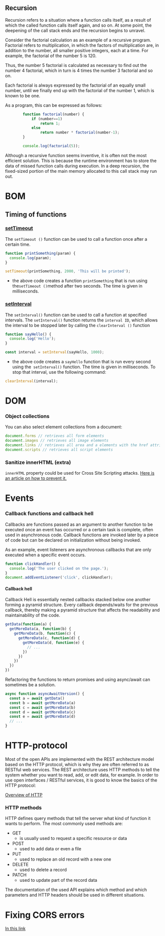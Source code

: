## Recursion

Recursion refers to a situation where a function calls itself, as a result of which the called function calls itself again, and so on. At some point, the deepening of the call stack ends and the recursion begins to unravel.

Consider the factorial calculation as an example of a recursive program. Factorial refers to multiplication, in which the factors of multiplication are, in addition to the number, all smaller positive integers, each at a time. For example, the factorial of the number 5 is 120.

Thus, the number 5 factorial is calculated as necessary to find out the number 4 factorial, which in turn is 4 times the number 3 factorial and so on.

Each factorial is always expressed by the factorial of an equally small number, until we finally end up with the factorial of the number 1, which is known to be one.

As a program, this can be expressed as follows:

```javascript
        function factorial(number) {
            if (number==1)
                return 1;
            else
                return number * factorial(number-1);
        }

        console.log(factorial(5));
```

Although a recursive function seems inventive, it is often not the most efficient solution. This is because the runtime environment has to store the data of missed function calls during execution. In a deep recursion, the fixed-sized portion of the main memory allocated to this call stack may run out.

# BOM

## Timing of functions
### [setTimeout](https://developer.mozilla.org/en-US/docs/Web/API/WindowOrWorkerGlobalScope/setTimeout)
The `setTimeout ()` function can be used to call a function once after a certain time.
```javascript
function printSomething(param) {
  console.log(param);
}

setTimeout(printSomething, 2000, 'This will be printed');
```
* the above code creates a function `printSomething` that is run using the` setTimeout () `method after two seconds. The time is given in milliseconds.

### [setInterval](https://developer.mozilla.org/en-US/docs/Web/API/WindowOrWorkerGlobalScope/setInterval)
The `setInterval()` function can be used to call a function at specified intervals. The `setInterval()` function returns the `interval ID`, which allows the interval to be stopped later by calling the `clearInterval ()` function
```javascript
function sayHello() {
  console.log('Hello');
}

const interval = setInterval(sayHello, 1000);
```
* the above code creates a `sayHello` function that is run every second using the` setInterval()` function. The time is given in milliseconds. To stop that interval, use the following command:
```javascript
clearInterval(interval);
```

# DOM

### Object collections
You can also select element collections from a document:
```javascript
document.forms // retrieves all form elements
document.images // retrieves all image elements
document.links // retrieves all area and a elements with the href attribute
document.scripts // retrieves all script elements
```

### Sanitize innerHTML (extra)
`innerHTML` property could be used for Cross Site Scripting attacks. [Here is an article on how to prevent it.](https://gomakethings.com/how-to-sanitize-third-party-content-with-vanilla-js-to-prevent-cross-site-scripting-xss-attacks/)

# Events

### Callback functions and callback hell

Callbacks are functions passed as an argument to another function to be executed once an event has occurred or a certain task is complete, often used in asynchronous code. Callback functions are invoked later by a piece of code but can be declared on initialization without being invoked.

As an example, event listeners are asynchronous callbacks that are only executed when a specific event occurs.
```javascript
function clickHandler() {
  console.log('The user clicked on the page.');
}
document.addEventListener('click', clickHandler);
```
#### Callback hell
Callback Hell is essentially nested callbacks stacked below one another forming a pyramid structure. Every callback depends/waits for the previous callback, thereby making a pyramid structure that affects the readability and maintainability of the code.
```javascript
getData(function(a) {
  getMoreData(a, function(b) {
    getMoreData(b, function(c) {
      getMoreData(c, function(d) {
        getMoreData(d, function(e) {
          // ...
        })
      })
    })
  })
})
```
Refactoring the functions to return promises and using async/await can sometimes be a solution.
```javascript
async function asyncAwaitVersion() {
  const a = await getData()
  const b = await getMoreData(a)
  const c = await getMoreData(b)
  const d = await getMoreData(c)
  const e = await getMoreData(d)
  // ...
}
```

# HTTP-protocol
Most of the open APIs are implemented with the REST architecture model based on the HTTP protocol, which is why they are often referred to as RESTful web services.
The REST architecture uses HTTP methods to tell the system whether you want to read, add, or edit data, for example. In order to use open interfaces / RESTful services, it is good to know the basics of the HTTP protocol:

[Overview of HTTP](https://developer.mozilla.org/en-US/docs/Web/HTTP/Overview)

### HTTP methods
HTTP defines query methods that tell the server what kind of function it wants to perform.
The most commonly used methods are:

* GET
    * is usually used to request a specific resource or data
* POST
    * used to add data or even a file
* PUT
    * used to replace an old record with a new one
* DELETE
    * used to delete a record
* PATCH
    * used to update part of the record data

The documentation of the used API explains which method and which parameters and HTTP headers should be used in different situations.

# Fixing CORS errors
[In this link](https://github.com/ilkkamtk/corsfix)
